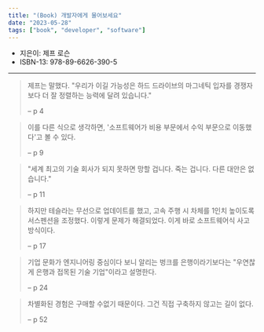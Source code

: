 ```yaml
---
title: "(Book) 개발자에게 물어보세요"
date: "2023-05-28"
tags: ["book", "developer", "software"]
---
```


- 지은이: 제프 로슨
- ISBN-13: 978-89-6626-390-5

---

<!--more-->

> 제프는 말했다. "우리가 이길 가능성은 하드 드라이브의 마그네틱 입자를 경쟁자보다 더 잘 정렬하는 능력에 달려 있습니다."
>
> – p 4

> 이를 다른 식으로 생각하면, '소프트웨어가 비용 부문에서 수익 부문으로 이동했다'고 볼 수 있다.
>
> – p 9

> "세계 최고의 기술 회사가 되지 못하면 망할 겁니다. 죽는 겁니다. 다른 대안은 없습니다."
>
> – p 11

> 하지만 테슬라는 무선으로 업데이트를 했고, 고속 주행 시 차체를 1인치 높이도록 서스펜션을 조정했다. 이렇게 문제가 해결되었다. 이게 바로 소프트웨어식 사고방식이다.
>
> – p 17

> 기업 문화가 엔지니어링 중심이다 보니 알리는 벙크를 은행이라기보다는 "우연찮게 은행과 접목된 기술 기업"이라고 설명한다.
>
> – p 24

> 차별화된 경험은 구매할 수없기 때문이다. 그건 직접 구축하지 않고는 길이 없다.
>
> – p 52
